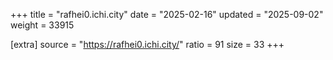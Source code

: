 +++
title = "rafhei0.ichi.city"
date = "2025-02-16"
updated = "2025-09-02"
weight = 33915

[extra]
source = "https://rafhei0.ichi.city/"
ratio = 91
size = 33
+++
